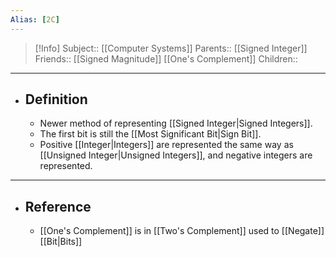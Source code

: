```yaml
---
Alias: [2C]
---
```

> [!Info]
> Subject:: [[Computer Systems]]
> Parents:: [[Signed Integer]]
> Friends:: [[Signed Magnitude]] [[One's Complement]]
> Children:: 
---
- ## Definition
	- Newer method of representing [[Signed Integer|Signed Integers]].
	- The first bit is still the [[Most Significant Bit|Sign Bit]].
	- Positive [[Integer|Integers]] are represented the same way as [[Unsigned Integer|Unsigned Integers]], and negative integers are represented.
---
- ## Reference
	- [[One's Complement]] is in [[Two's Complement]] used to [[Negate]] [[Bit|Bits]]